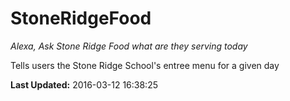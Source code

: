 # StoneRidgeFood
*Alexa, Ask Stone Ridge Food what are they serving today*

Tells users the Stone Ridge School's entree menu for a given day

**Last Updated:** 2016-03-12 16:38:25